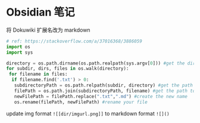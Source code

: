 # Obsidian 笔记


将 Dokuwiki 扩展名改为 markdown

```python
# ref: https://stackoverflow.com/a/37016368/3886059
import os
import sys

directory = os.path.dirname(os.path.realpath(sys.argv[0])) #get the directory of your script
for subdir, dirs, files in os.walk(directory):
 for filename in files:
  if filename.find('.txt') > 0:
   subdirectoryPath = os.path.relpath(subdir, directory) #get the path to your subdirectory
   filePath = os.path.join(subdirectoryPath, filename) #get the path to your file
   newFilePath = filePath.replace(".txt",".md") #create the new name
   os.rename(filePath, newFilePath) #rename your file
```

update img format `![[dir/imgurl.png]]` to markdown format `![]()`